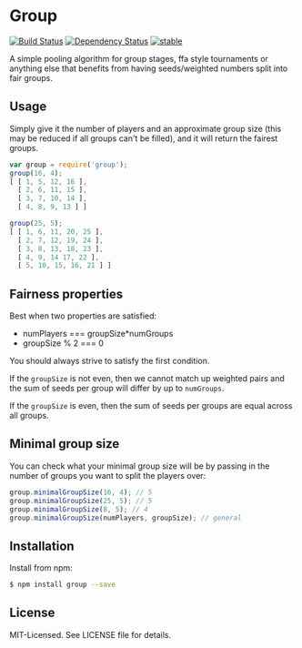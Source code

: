 # Group
[![Build Status](https://secure.travis-ci.org/clux/group.png)](http://travis-ci.org/clux/group)
[![Dependency Status](https://david-dm.org/clux/group.png)](https://david-dm.org/clux/group)
[![stable](http://hughsk.github.io/stability-badges/dist/stable.svg)](http://nodejs.org/api/documentation.html#documentation_stability_index)

A simple pooling algorithm for group stages, ffa style tournaments or anything else that benefits from having seeds/weighted numbers split into fair groups.

## Usage
Simply give it the number of players and an approximate group size (this may be reduced if all groups can't be filled), and it will return the fairest groups.

```js
var group = require('group');
group(16, 4);
[ [ 1, 5, 12, 16 ],
  [ 2, 6, 11, 15 ],
  [ 3, 7, 10, 14 ],
  [ 4, 8, 9, 13 ] ]

group(25, 5);
[ [ 1, 6, 11, 20, 25 ],
  [ 2, 7, 12, 19, 24 ],
  [ 3, 8, 13, 18, 23 ],
  [ 4, 9, 14 17, 22 ],
  [ 5, 10, 15, 16, 21 ] ]
```

## Fairness properties
Best when two properties are satisfied:

- numPlayers === groupSize*numGroups
- groupSize % 2 === 0

You should always strive to satisfy the first condition.

If the `groupSize` is not even, then we cannot match up weighted pairs and the sum of seeds per group will differ by up to `numGroups`.

If the `groupSize` is even, then the sum of seeds per groups are equal across all groups.

## Minimal group size
You can check what your minimal group size will be by passing in the number of groups you want to split the players over:

```js
group.minimalGroupSize(16, 4); // 5
group.minimalGroupSize(25, 5); // 5
group.minimalGroupSize(8, 5); // 4
group.minimalGroupSize(numPlayers, groupSize); // general
```

## Installation
Install from npm:

```bash
$ npm install group --save
```

## License
MIT-Licensed. See LICENSE file for details.

